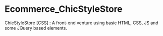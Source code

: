 # Ecommerce_ChicStyleStore
 ChicStyleStore [CSS] : A front-end venture using basic HTML, CSS, JS and some JQuery based elements.
